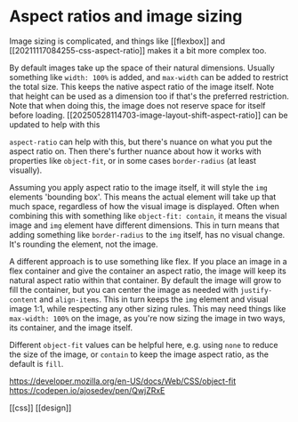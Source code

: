 # Aspect ratios and image sizing

Image sizing is complicated, and things like [[flexbox]] and [[20211117084255-css-aspect-ratio]] makes it a bit more complex too.

By default images take up the space of their natural dimensions. Usually something like `width: 100%` is added, and `max-width` can be added to restrict the total size. This keeps the native aspect ratio of the image itself. Note that height can be used as a dimension too if that's the preferred restriction.
	Note that when doing this, the image does not reserve space for itself before loading.  [[20250528114703-image-layout-shift-aspect-ratio]] can be updated to help with this

`aspect-ratio` can help with this, but there's nuance on what you put the aspect ratio on. Then there's further nuance about how it works with properties like `object-fit`, or in some cases `border-radius` (at least visually).

Assuming you apply aspect ratio to the image itself, it will style the `img` elements 'bounding box'. This means the actual element will take up that much space, regardless of how the visual image is displayed. Often when combining this with something like `object-fit: contain`, it means the visual image and `img` element have different dimensions. This in turn means that adding something like `border-radius` to the `img` itself, has no visual change. It's rounding the element, not the image.

A different approach is to use something like flex. If you place an image in a flex container and give the container an aspect ratio, the image will keep its natural aspect ratio within that container. By default the image will grow to fill the container, but you can center the image as needed with `justify-content` and `align-items`. This in turn keeps the `img` element and visual image 1:1, while respecting any other sizing rules. This may need things like `max-width: 100%` on the image, as you're now sizing the image in two ways, its container, and the image itself.

Different `object-fit` values can be helpful here, e.g. using `none` to reduce the size of the image, or `contain` to keep the image aspect ratio, as the default is `fill`.

https://developer.mozilla.org/en-US/docs/Web/CSS/object-fit
https://codepen.io/ajosedev/pen/QwjZRxE

[[css]]
[[design]]